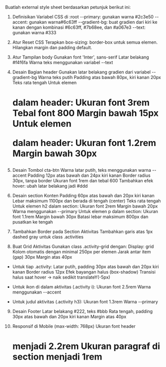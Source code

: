 Buatlah external style sheet berdasarkan petunjuk berikut ini:

1. Definisikan Variabel CSS di :root
--primary: gunakan warna #2c3e50
--accent: gunakan warna#6c63ff
--gradient-bg: buat gradien dari kiri ke kanan dengan kombinasi #6c63ff, #7b68ee, dan #a067e3
--text: gunakan warna #333

2. Atur Reset CSS
Terapkan box-sizing: border-box untuk semua elemen.
Hilangkan margin dan padding default.

3. Atur Tampilan body
Gunakan font 'Inter', sans-serif
Latar belakang #f4f6fa
Warna teks menggunakan variabel --text

4. Desain Bagian header
Gunakan latar belakang gradien dari variabel --gradient-bg
Warna teks putih
Padding atas bawah 80px, kiri kanan 20px
Teks rata tengah
Untuk elemen <h1> dalam header:
Ukuran font 3rem
Tebal font 800
Margin bawah 15px
Untuk elemen <p> dalam header:
Ukuran font 1.2rem
Margin bawah 30px

5. Desain Tombol cta-btn
Warna latar putih, teks menggunakan warna --accent
Padding 12px atas bawah dan 24px kiri kanan
Border radius 30px, tanpa border
Ukuran font 1rem dan tebal 600
Tambahkan efek hover: ubah latar belakang jadi #ddd

6. Desain section Konten
Padding 60px atas bawah dan 20px kiri kanan
Lebar maksimum 1100px dan berada di tengah (center)
Teks rata tengah
Untuk elemen h2 dalam section:
Ukuran font 2rem
Margin bawah 20px
Warna menggunakan --primary
Untuk elemen p dalam section:
Ukuran font 1.1rem
Margin bawah 30px
Batasi lebar maksimum 800px dan pusatkan ke tengah

7. Tambahkan Border pada Section Aktivitas
Tambahkan garis atas 1px dashed gray untuk class .activities

8. Buat Grid Aktivitas
Gunakan class .activity-grid dengan:
Display: grid
Kolom otomatis dengan minimal 250px per elemen
Jarak antar item (gap) 30px
Margin atas 40px

- Untuk tiap .activity:
  Latar putih, padding 30px atas bawah dan 20px kiri kanan
  Border radius 12px
  Efek bayangan halus (box-shadow)
  Transisi halus saat hover → naik sedikit translateY(-5px)
 
- Untuk ikon di dalam aktivitas (.activity i):
  Ukuran font 2.5rem
  Warna menggunakan --accent
  
- Untuk judul aktivitas (.activity h3):
  Ukuran font 1.3rem
  Warna --primary

9. Desain Footer
Latar belakang #222, teks #bbb
Rata tengah, padding 30px atas bawah dan 20px kiri kanan
Margin atas 40px

10. Responsif di Mobile (max-width: 768px)
Ukuran font header <h1> menjadi 2.2rem
Ukuran paragraf di section menjadi 1rem

